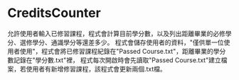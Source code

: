 # CreditsCounter

允許使用者輸入已修習課程，程式會計算目前學分數，以及列出距離畢業的必修學分、選修學分、通識學分等還差多少。
程式會儲存使用者的資料，"僅供單一位使用者使用"，程式會將已修習課程紀錄在"Passed Course.txt"，距離畢業的學分數記錄在"學分數.txt"裡，
程式每次開啟時會先讀取"Passed Course.txt"建立檔案，若使用者有新增修習課程，該程式會更新兩個.txt檔。

